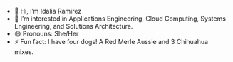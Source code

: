 - 👋 Hi, I’m Idalia Ramirez
- 👀 I’m interested in Applications Engineering, Cloud Computing, Systems Engineering, and Solutions Architecture.
- 😄 Pronouns: She/Her
- ⚡ Fun fact: I have four dogs! A Red Merle Aussie and 3 Chihuahua mixes.

<!---
irami093/irami093 is a ✨ special ✨ repository because its `README.md` (this file) appears on your GitHub profile.
You can click the Preview link to take a look at your changes.
--->
